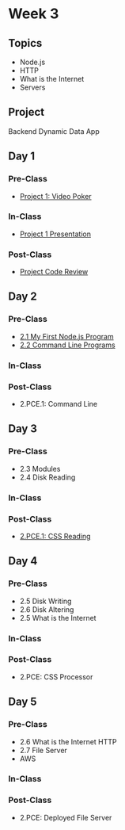 # Week 3

## Topics

* Node.js
* HTTP
* What is the Internet
* Servers

## Project

Backend Dynamic Data App

## Day 1

### Pre-Class

* [Project 1: Video Poker](../../projects/project-1-video-poker.md)

### In-Class

* [Project 1 Presentation](../../projects/project-1-video-poker.md)

### Post-Class

* [Project Code Review]()

## **Day 2**

### Pre-Class

* [2.1 My First Node.js Program](../../2-back-end-basics/2-1-my-first-node-program.md)
* [2.2 Command Line Programs](../../2-back-end-basics/2-2-command-line-programs.md)

### **In-Class**

### Post-Class

* 2.PCE.1: Command Line

## Day 3

### Pre-Class

* 2.3 Modules
* 2.4 Disk Reading

### In-Class

### Post-Class



* [2.PCE.1: CSS Reading](../../2-back-end-basics/2.pce-post-class-exercises/2.pce.1-css-command-line.md)

## Day 4

### Pre-Class

* 2.5 Disk Writing
* 2.6 Disk Altering
* 2.5 What is the Internet

### In-Class

### Post-Class

* 2.PCE: CSS Processor

## Day 5

### Pre-Class

* 2.6 What is the Internet HTTP
* 2.7 File Server
* AWS

### In-Class

### Post-Class

* 2.PCE: Deployed File Server

## 

